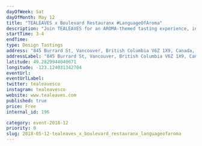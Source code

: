 ```yaml
---
dayOfWeek: Sat
dayOfMonth: May 12
title: "TEALEAVES x Boulevard Restauranx #LanguageOfAroma"
description: "Join TEALEAVES for an AROMA-themed tasting experience, inspired by tea at Boulevard Kitchen & Oyster Bar. Explore how AROMA affects taste with Executive Chef Alex Chen through his tea-inspired entreé.<br> <br> #PaletteForYourPalate project in collaboration with Pantone, Microsoft Design and world-class chefs and mixologists, we explore tea + color + mood + aroma through our bespoke culinary experiences. "
startTime: 3-4
endTime: 
type: Design Tastings
address: "845 Burrard St, Vancouver, British Columbia V6Z 1X9, Canada, Vancouver, BC, Canada"
addressLabel: "845 Burrard St, Vancouver, British Columbia V6Z 1X9, Canada"
latitude: 49.2829944040671
longitude: -123.124031342704
eventUrl: 
eventUrlLabel: 
twitter: tealeavesco
instagram: tealeavesco
website: www.tealeaves.com
published: true
price: Free
internal_id: 196

category: event-2018-12
priority: 0
slug: 2018-05-12-tealeaves_x_boulevard_restauranx_languageofaroma
---
```

